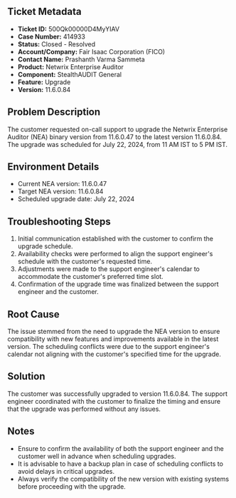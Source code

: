 ## Ticket Metadata
- **Ticket ID:** 500Qk00000D4MyYIAV
- **Case Number:** 414933
- **Status:** Closed - Resolved
- **Account/Company:** Fair Isaac Corporation (FICO)
- **Contact Name:** Prashanth Varma Sammeta
- **Product:** Netwrix Enterprise Auditor
- **Component:** StealthAUDIT General
- **Feature:** Upgrade
- **Version:** 11.6.0.84

## Problem Description
The customer requested on-call support to upgrade the Netwrix Enterprise Auditor (NEA) binary version from 11.6.0.47 to the latest version 11.6.0.84. The upgrade was scheduled for July 22, 2024, from 11 AM IST to 5 PM IST.

## Environment Details
- Current NEA version: 11.6.0.47
- Target NEA version: 11.6.0.84
- Scheduled upgrade date: July 22, 2024

## Troubleshooting Steps
1. Initial communication established with the customer to confirm the upgrade schedule.
2. Availability checks were performed to align the support engineer's schedule with the customer's requested time.
3. Adjustments were made to the support engineer's calendar to accommodate the customer's preferred time slot.
4. Confirmation of the upgrade time was finalized between the support engineer and the customer.

## Root Cause
The issue stemmed from the need to upgrade the NEA version to ensure compatibility with new features and improvements available in the latest version. The scheduling conflicts were due to the support engineer's calendar not aligning with the customer's specified time for the upgrade.

## Solution
The customer was successfully upgraded to version 11.6.0.84. The support engineer coordinated with the customer to finalize the timing and ensure that the upgrade was performed without any issues.

## Notes
- Ensure to confirm the availability of both the support engineer and the customer well in advance when scheduling upgrades.
- It is advisable to have a backup plan in case of scheduling conflicts to avoid delays in critical upgrades.
- Always verify the compatibility of the new version with existing systems before proceeding with the upgrade.